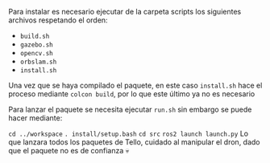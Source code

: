 Para instalar es necesario ejecutar de la carpeta scripts los siguientes archivos respetando el orden:
- ```build.sh```
- ```gazebo.sh```
- ```opencv.sh```
- ```orbslam.sh```
- ```install.sh```
  
Una vez que se haya compilado el paquete, en este caso ```install.sh``` hace el proceso mediante ```colcon build```, por lo que este último ya no es necesario

Para lanzar el paquete se necesita ejecutar ```run.sh``` sin embargo se puede hacer mediante:

```cd ../workspace```
```. install/setup.bash```
```cd src```
```ros2 launch launch.py```
Lo que lanzara todos los paquetes de Tello, cuidado al manipular el dron, dado que el paquete no es de confianza 💀
